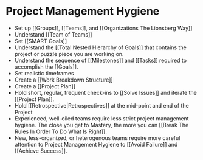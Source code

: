 # Project Management Hygiene

- Set up [[Groups]], [[Teams]], and  [[Organizations The Lionsberg Way]]  
- Understand [[Team of Teams]]   
- Set [[SMART Goals]]
- Understand the [[Total Nested Hierarchy of Goals]] that contains the project or puzzle piece you are working on.
- Understand the sequence of [[Milestones]] and [[Tasks]] required to accomplish the [[Goals]]. 
- Set realistic timeframes  
- Create a [[Work Breakdown Structure]] 
- Create a [[Project Plan]]
- Hold short, regular, frequent check-ins to [[Solve Issues]] and iterate the [[Project Plan]].
- Hold [[Retrospective|Retrospectives]] at the mid-point and end of the Project  
- Experienced, well-oiled teams require less strict project management hygiene. The close you get to Mastery, the more you can [[Break The Rules In Order To Do What Is Right]]. 
- New, less-organized, or heterogenous teams require more careful attention to Project Management Hygiene to [[Avoid Failure]] and [[Achieve Success]].  


